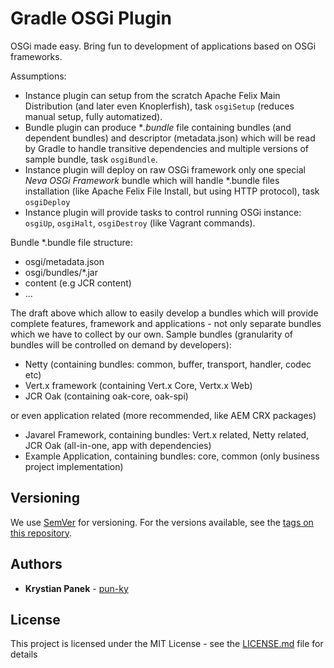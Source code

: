 # Gradle OSGi Plugin

OSGi made easy. Bring fun to development of applications based on OSGi frameworks.

Assumptions:

* Instance plugin can setup from the scratch Apache Felix Main Distribution (and later even Knoplerfish), task `osgiSetup` (reduces manual setup, fully automatized).
* Bundle plugin can produce **.bundle* file containing bundles (and dependent bundles) and descriptor (metadata.json) which will be read by Gradle to handle transitive dependencies and multiple versions of sample bundle, task `osgiBundle`.
* Instance plugin will deploy on raw OSGi framework only one special *Neva OSGi Framework* bundle which will handle *.bundle files installation (like Apache Felix File Install, but using HTTP protocol), task `osgiDeploy`
* Instance plugin will provide tasks to control running OSGi instance: `osgiUp`, `osgiHalt`, `osgiDestroy` (like Vagrant commands).


Bundle *.bundle file structure:

* osgi/metadata.json
* osgi/bundles/*.jar
* content (e.g JCR content)
* ...

The draft above which allow to easily develop a bundles which will provide complete features, framework and applications - not only separate bundles which we have to collect by our own.
Sample bundles (granularity of bundles will be controlled on demand by developers):

* Netty (containing bundles: common, buffer, transport, handler, codec etc)
* Vert.x framework (containing Vert.x Core, Vertx.x Web)
* JCR Oak (containing oak-core, oak-spi)

or even application related (more recommended, like AEM CRX packages)

* Javarel Framework, containing bundles: Vert.x related, Netty related, JCR Oak (all-in-one, app with dependencies)
* Example Application, containing bundles: core, common (only business project implementation)

## Versioning

We use [SemVer](http://semver.org/) for versioning. For the versions available, see the [tags on this repository](https://github.com/your/project/tags). 

## Authors

* **Krystian Panek** - [pun-ky](https://github.com/pun-ky)

## License

This project is licensed under the MIT License - see the [LICENSE.md](LICENSE.md) file for details